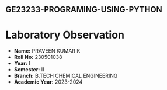 ## GE23233-PROGRAMING-USING-PYTHON
# Laboratory Observation
- **Name:** PRAVEEN KUMAR K
- **Roll No:** 230501038
- **Year:** I
- **Semester:** II
- **Branch:** B.TECH CHEMICAL ENGINEERING
- **Academic Year:** 2023-2024
